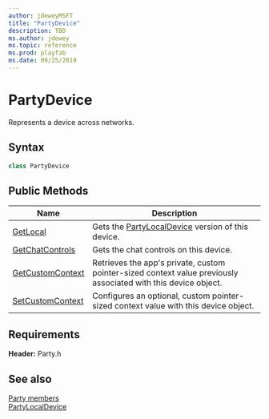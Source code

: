 ```yaml
---
author: jdeweyMSFT
title: "PartyDevice"
description: TBD
ms.author: jdewey
ms.topic: reference
ms.prod: playfab
ms.date: 09/25/2019
---
```


# PartyDevice  

Represents a device across networks.  

## Syntax  
  
```cpp  
class PartyDevice  
```  
  
## Public Methods  
  
| Name | Description |  
| --- | --- |  
| [GetLocal](methods/partydevice_getlocal.md) | Gets the [PartyLocalDevice](../PartyLocalDevice/partylocaldevice.md) version of this device. |  
| [GetChatControls](methods/partydevice_getchatcontrols.md) | Gets the chat controls on this device. |  
| [GetCustomContext](methods/partydevice_getcustomcontext.md) | Retrieves the app's private, custom pointer-sized context value previously associated with this device object. |  
| [SetCustomContext](methods/partydevice_setcustomcontext.md) | Configures an optional, custom pointer-sized context value with this device object. |  

  
  
## Requirements  
  
**Header:** Party.h
  
## See also  
[Party members](../../party_members.md)  
[PartyLocalDevice](../PartyLocalDevice/partylocaldevice.md)
  
  
  
